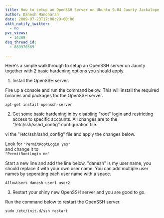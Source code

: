 ```yaml
---
title: How to setup an OpenSSH Server on Ubuntu 9.04 Jaunty Jackalope
author: Danesh Manoharan
date: 2009-07-23T17:08:29+00:00
aktt_notify_twitter:
  - no
pvc_views:
  - 14309
dsq_thread_id:
  - 889970369

---
```

Here's a simple walkthrough to setup an OpenSSH server on Jaunty together with 2 basic hardening options you should apply.

1. Install the OpenSSH server.

Fire up a console and run the command below. This will install the required binaries and packages for the OpenSSH server.

`apt-get install openssh-server`

2. Get some basic hardening in by disabling "root" login and restricting access to specific accounts. All changes are to the "/etc/ssh/sshd_config" configuration file.

vi the "/etc/ssh/sshd_config" file and apply the changes below.

Look for `"PermitRootLogin yes"`  
and change it to  
`"PermitRootLogin no"`

Start a new line and add the line below. "danesh" is my user name, you should replace it with your own user name. You can add multiple user names by seperating each user name with a space. 

`AllowUsers danesh user1 user2`

3. Restart your shiny new OpenSSH server and you are good to go.

Run the command below to restart the OpenSSH server.

`sudo /etc/init.d/ssh restart`